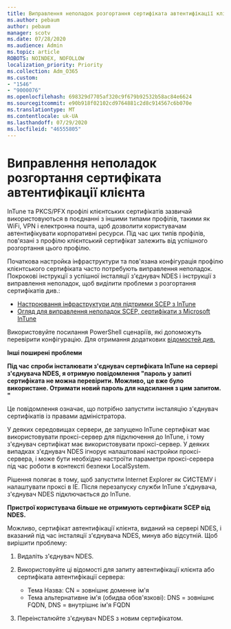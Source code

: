 ```yaml
---
title: Виправлення неполадок розгортання сертифіката автентифікації клієнта
ms.author: pebaum
author: pebaum
manager: scotv
ms.date: 07/28/2020
ms.audience: Admin
ms.topic: article
ROBOTS: NOINDEX, NOFOLLOW
localization_priority: Priority
ms.collection: Adm_O365
ms.custom:
- "1546"
- "9000076"
ms.openlocfilehash: 698329d7705af320c9f679b92532b58ac84e6624
ms.sourcegitcommit: e90b918f02102cd9764881c2d8c914567c6b070e
ms.translationtype: MT
ms.contentlocale: uk-UA
ms.lasthandoff: 07/29/2020
ms.locfileid: "46555805"
---
```

# <a name="troubleshooting-client-authentication-certificate-deployment"></a>Виправлення неполадок розгортання сертифіката автентифікації клієнта

InTune та PKCS/PFX профілі клієнтських сертифікатів зазвичай використовуються в поєднанні з іншими типами профілів, такими як WiFi, VPN і електронна пошта, щоб дозволити користувачам автентифікувати корпоративні ресурси. Під час цих типів профілів, пов'язані з профілю клієнтський сертифікат залежить від успішного розгортання цього профілю.

Початкова настройка інфраструктури та пов'язана конфігурація профілю клієнтського сертифіката часто потребують виправлення неполадок. Покрокові інструкції з успішної інсталяції з'єднувач NDES і інструкції з виправлення неполадок, щоб виділити проблеми з розгортання сертифікатів див.: 

- [Настроювання інфраструктури для підтримки SCEP з InTune](https://support.microsoft.com/help/4459540/troubleshoot-ndes-configuration-for-use-with-intune)
- [Огляд для виправлення неполадок SCEP, сертифікати з Microsoft InTune](https://support.microsoft.com/help/4457481/troubleshooting-scep-certificate-profile-deployment-in-intune)

Використовуйте посилання PowerShell сценаріїв, які допоможуть перевірити конфігурацію. Для отримання додаткових [відомостей див.](https://github.com/microsoftgraph/powershell-intune-samples/tree/master/CertificationAuthority)

  
**Інші поширені проблеми**

**Під час спроби інсталювати з'єднувач сертифіката InTune на сервері з'єднувача NDES, я отримую повідомлення "пароль у запиті сертифіката не можна перевірити. Можливо, це вже було використане. Отримати новий пароль для надсилання з цим запитом. "**  

Це повідомлення означає, що потрібно запустити інсталяцію з'єднувач сертифікатів із правами адміністратора.

У деяких середовищах сервери, де запущено InTune сертифікат має використовувати проксі-сервер для підключення до InTune, і тому з'єднувач сертифікат має використовувати проксі-сервер. У деяких випадках з'єднувач NDES ігнорує налаштовані настройки проксі-сервера, і може бути необхідно настроїти параметри проксі-сервера під час роботи в контексті безпеки LocalSystem. 
 
Рішення полягає в тому, щоб запустити Internet Explorer як СИСТЕМУ і налаштувати проксі в IE. Після перезапуску служби InTune з'єднувача, з'єднувач NDES підключається до InTune.

**Пристрої користувача більше не отримують сертифікати SCEP від NDES.**

Можливо, сертифікат автентифікації клієнта, виданий на сервері NDES, і вказаний під час інсталяції з'єднувача NDES, минув або відсутній. Щоб вирішити проблему: 
 
1. Видаліть з'єднувач NDES.  
2. Використовуйте ці відомості для запиту автентифікації клієнта або сертифіката автентифікації сервера: 
 
    - Тема Назва: CN = зовнішнє доменне ім'я  
    - Тема альтернативне ім'я (обидва обов'язкові): DNS = зовнішнє FQDN, DNS = внутрішнє ім'я FQDN 
 
3. Переінсталюйте з'єднувач NDES з новим сертифікатом.